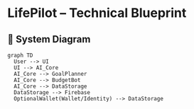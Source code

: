 # LifePilot – Technical Blueprint

## 🧠 System Diagram
```mermaid
graph TD
  User --> UI
  UI --> AI_Core
  AI_Core --> GoalPlanner
  AI_Core --> BudgetBot
  AI_Core --> DataStorage
  DataStorage --> Firebase
  OptionalWallet(Wallet/Identity) --> DataStorage
